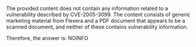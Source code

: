 The provided content does not contain any information related to a vulnerability described by CVE-2005-3099. The content consists of generic marketing material from Flexera and a PDF document that appears to be a scanned document, and neither of these contains vulnerability information.

Therefore, the answer is: NOINFO